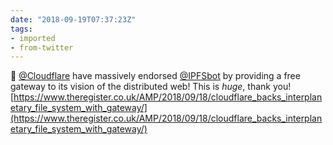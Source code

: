 ```yaml
---
date: "2018-09-19T07:37:23Z"
tags:
- imported
- from-twitter
---
```

💚 [@Cloudflare](/twitter/#/Cloudflare) have massively endorsed [@IPFSbot](/twitter/#/IPFSbot) by providing a free gateway to its vision of the distributed web\! This is *huge*, thank you\! [https://www.theregister.co.uk/AMP/2018/09/18/cloudflare_backs_interplanetary_file_system_with_gateway/](https://www.theregister.co.uk/AMP/2018/09/18/cloudflare_backs_interplanetary_file_system_with_gateway/)
